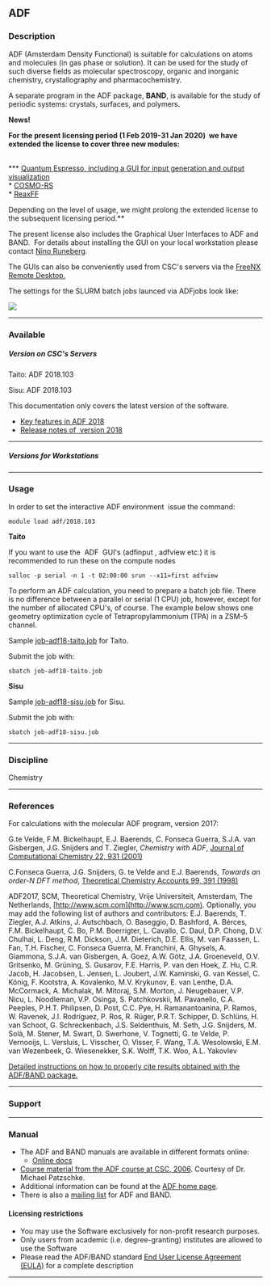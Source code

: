 ## ADF

### Description

ADF (Amsterdam Density Functional) is suitable for calculations on atoms and molecules (in gas phase or solution). It can be used for the study of such diverse fields as molecular spectroscopy, organic and inorganic chemistry, crystallography and pharmacochemistry.

A separate program in the ADF package, **BAND**, is available for the study of periodic systems: crystals, surfaces, and polymers.

**News!**

**For the present licensing period (1 Feb 2019-31 Jan 2020)  we have extended the license to cover three new modules:**  
 

**\* [Quantum Espresso, including a GUI for input generation and output visualization](https://www.scm.com/support/downloads/gui-for-quantum-espresso/)  
\* [COSMO-RS](https://www.scm.com/product/cosmo-rs/)  
\* [ReaxFF](https://www.scm.com/product/reaxff/)  
  
Depending on the level of usage, we might prolong the extended license to the subsequent licensing period.**

The present license also includes the Graphical User Interfaces to ADF and BAND.  For details about installing the GUI on your local workstation please contact [Nino Runeberg](http://www.csc.fi/english/research/sciences/chemistry/index_html "Chemistry").

The GUIs can also be conveniently used from CSC's servers via the [FreeNX Remote Desktop.](https://research.csc.fi/-/nomachine)

The settings for the SLURM batch jobs launced via ADFjobs look like:

![]( http://extras.csc.fi/chem/progs/adf/ADFjob.png)

* * *

### Available

##### Version on CSC's Servers

Taito: ADF 2018.103

Sisu: ADF 2018.103

This documentation only covers the latest version of the software.

*   [Key features in ADF 2018](https://www.scm.com/support/release-notes/)
*   [Release notes of  version 2018](http://www.scm.com/support/release-notes/)

* * *

##### Versions for Workstations

* * *

### Usage

In order to set the interactive ADF environment  issue the command:

    module load adf/2018.103

**Taito**

If you want to use the  ADF  GUI's (adfinput , adfview etc.) it is recommended to run these on the compute nodes

    salloc -p serial -n 1 -t 02:00:00 srun --x11=first adfview

To perform an ADF calculation, you need to prepare a batch job file. There is no difference between a parallel or serial (1 CPU) job, however, except for the number of allocated CPU's, of course. The example below shows one geometry optimization cycle of Tetrapropylammonium (TPA) in a ZSM-5 channel.  
  
Sample [job-adf18-taito.job](http://extras.csc.fi/chem/progs/adf/job-adf18-taito.job) for Taito.  
  
Submit the job with:

    sbatch job-adf18-taito.job

**Sisu**

Sample [job-adf18-sisu.job](http://extras.csc.fi/chem/progs/adf/job-adf18-sisu.job) for Sisu.  
  
Submit the job with:

    sbatch job-adf18-sisu.job

* * *

### Discipline

Chemistry  

* * *

### References

For calculations with the molecular ADF program, version 2017:

G.te Velde, F.M. Bickelhaupt, E.J. Baerends, C. Fonseca Guerra, S.J.A. van Gisbergen, J.G. Snijders and T. Ziegler, _Chemistry with ADF_, [Journal of Computational Chemistry 22, 931 (2001)](http://dx.doi.org/10.1002/jcc.1056)

C.Fonseca Guerra, J.G. Snijders, G. te Velde and E.J. Baerends, _Towards an order-N DFT method_, [Theoretical Chemistry Accounts 99, 391 (1998)](http://dx.doi.org/10.1007/s002140050353)

ADF2017, SCM, Theoretical Chemistry, Vrije Universiteit, Amsterdam, The Netherlands, [http://www.scm.com](http://www.scm.com). Optionally, you may add the following list of authors and contributors: E.J. Baerends, T. Ziegler, A.J. Atkins, J. Autschbach, O. Baseggio, D. Bashford, A. Bérces, F.M. Bickelhaupt, C. Bo, P.M. Boerrigter, L. Cavallo, C. Daul, D.P. Chong, D.V. Chulhai, L. Deng, R.M. Dickson, J.M. Dieterich, D.E. Ellis, M. van Faassen, L. Fan, T.H. Fischer, C. Fonseca Guerra, M. Franchini, A. Ghysels, A. Giammona, S.J.A. van Gisbergen, A. Goez, A.W. Götz, J.A. Groeneveld, O.V. Gritsenko, M. Grüning, S. Gusarov, F.E. Harris, P. van den Hoek, Z. Hu, C.R. Jacob, H. Jacobsen, L. Jensen, L. Joubert, J.W. Kaminski, G. van Kessel, C. König, F. Kootstra, A. Kovalenko, M.V. Krykunov, E. van Lenthe, D.A. McCormack, A. Michalak, M. Mitoraj, S.M. Morton, J. Neugebauer, V.P. Nicu, L. Noodleman, V.P. Osinga, S. Patchkovskii, M. Pavanello, C.A. Peeples, P.H.T. Philipsen, D. Post, C.C. Pye, H. Ramanantoanina, P. Ramos, W. Ravenek, J.I. Rodríguez, P. Ros, R. Rüger, P.R.T. Schipper, D. Schlüns, H. van Schoot, G. Schreckenbach, J.S. Seldenthuis, M. Seth, J.G. Snijders, M. Solà, M. Stener, M. Swart, D. Swerhone, V. Tognetti, G. te Velde, P. Vernooijs, L. Versluis, L. Visscher, O. Visser, F. Wang, T.A. Wesolowski, E.M. van Wezenbeek, G. Wiesenekker, S.K. Wolff, T.K. Woo, A.L. Yakovlev

[Detailed instructions on how to properly cite results obtained with the ADF/BAND package.](http://www.scm.com/Doc/Doc2014/Background/References/page1.html)

* * *

### Support

* * *

### Manual

*   The ADF and BAND manuals are available in different formats online:
    *   [Online docs](http://www.scm.com/Doc/Doc2014/)
*   [Course material from the ADF course at CSC, 2006](http://extras.csc.fi/chem/progs/adf/ADF-course-2006-Patzschke.pdf). Courtesy of Dr. Michael Patzschke.
*   Additional information can be found at the [ADF home page](http://www.scm.com/).
*   There is also a [mailing list](http://lists.scm.com/pipermail/adflist/) for ADF and BAND.

#### Licensing restrictions

*   You may use the Software exclusively for non-profit research purposes.
*   Only users from academic (i.e. degree-granting) institutes are allowed to use the Software
*   Please read the ADF/BAND standard [End User License Agreement (EULA)](http://www.scm.com/Sales/LicAgreement.html) for a complete description

* * *